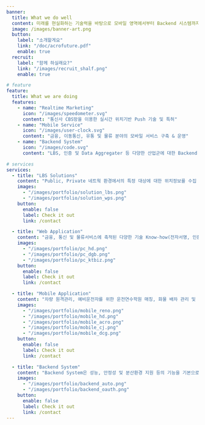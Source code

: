 ```yaml
---
banner:
  title: What we do well
  content: 미래를 현실화하는 기술력을 바탕으로 모바일 영역에서부터 Backend 시스템까지 다양한 IT환경에 최적의 서비스를 제공합니다.
  image: /images/banner-art.png
  button:
    label: "소개할게요"
    link: "/doc/acrofuture.pdf"
    enable: true
  recruit:
    label: "함께 하실래요?"
    link: "/images/recruit_shalf.png"
    enable: true

# feature
feature:
  title: What we are doing
  features:
    - name: "Realtime Marketing"
      icon: "/images/speedometer.svg"
      content: "통신사 CBS망을 이용한 실시간 위치기반 Push 기술 및 특허"
    - name: "Mobile Service"
      icon: "/images/user-clock.svg"
      content: "금융, 이동통신, 유통 및 물류 분야의 모바일 서비스 구축 & 운영"
    - name: "Backend System"
      icon: "/images/code.svg"
      content: "LBS, 인증 및 Data Aggregater 등 다양한 산업군에 대한 Backend 구축 & 운영"

# services
services:
  - title: "LBS Solutions"
    content: "Public, Private 네트웍 환경에서의 특정 대상에 대한 위치정보를 수집 및 제공하고자 할 경우 LBS Solution을 이용하실 수 있습니다. 국가재난안전망사업에 도입된 솔루션은 성능과 안정성을 입증하였으며, 다양한 서비스환경을 고려한 Cross-platform을 지원하고 있습니다."
    images:
      - "/images/portfolio/solution_lbs.png"
      - "/images/portfolio/solution_wps.png"
    button:
      enable: false
      label: Check it out
      link: /contact

  - title: "Web Application"
    content: "금융, 통신 및 물류서비스에 축적된 다양한 기술 Know-how(전자서명, 인증, OCR, 보안 등)를 기반으로 고객서비스부터 Admin Web까지, MSA로 제공되는 우리만의 서비스를 지금 만날 수 있습니다."
    images:
      - "/images/portfolio/pc_hd.png"
      - "/images/portfolio/pc_dgb.png"
      - "/images/portfolio/pc_ktbiz.png"
    button:
      enable: false
      label: Check it out
      link: /contact

  - title: "Mobile Application"
    content: "차량 원격관리, 예비운전자를 위한 운전연수학원 매칭, 화물 배차 관리 및 화물전용 네비게이션 제공 등... 모바일 OS 기반의 서비스를 제공합니다. 자체 개발한 CBS SDK는 안드로이드 기반의 실시간 마케팅 SDK로 관련 특허를 보유하고 있으며, 이통사를 통하여 서비스를 제공하고 있습니다."
    images:
      - "/images/portfolio/mobile_reno.png"
      - "/images/portfolio/mobile_hd.png"
      - "/images/portfolio/mobile_acro.png"
      - "/images/portfolio/mobile_cj.png"
      - "/images/portfolio/mobile_dcg.png"
    button:
      enable: false
      label: Check it out
      link: /contact

  - title: "Backend System"
    content: "Backend System은 성능, 안정성 및 분산환경 지원 등의 기능을 기본으로 제공하여야 합니다. 당사는 AWS(Amazon Web Service) 환경의 MSA를 이용한 Global Service Infra를 국내 기업에 제공 중이며, OAuth 2.0(개방형 표준 프로토콜)기반의 인증시스템 구축을 포함하여 현재 국내 이동통신사 LBS Infra에 대한 개발&운영 업무 등을 수행하고 있습니다."
    images:
      - "/images/portfolio/backend_auto.png"
      - "/images/portfolio/backend_oauth.png"
    button:
      enable: false
      label: Check it out
      link: /contact
---
```

